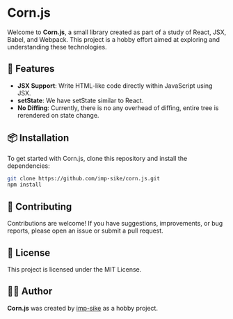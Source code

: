 # Corn.js

Welcome to **Corn.js**, a small library created as part of a study of React, JSX, Babel, and Webpack. This project is a hobby effort aimed at exploring and understanding these technologies.

## 🚀 Features

- **JSX Support**: Write HTML-like code directly within JavaScript using JSX.
- **setState**: We have setState similar to React.
- **No Diffing**: Currently, there is no any overhead of diffing, entire tree is rerendered on state change.

## 📦 Installation

To get started with Corn.js, clone this repository and install the dependencies:

```bash
git clone https://github.com/imp-sike/corn.js.git
npm install
```


## 🤔 Contributing

Contributions are welcome! If you have suggestions, improvements, or bug reports, please open an issue or submit a pull request.

## 📄 License

This project is licensed under the MIT License.

## 🧑‍💻 Author

**Corn.js** was created by [imp-sike](https://github.com/imp-sike) as a hobby project.
